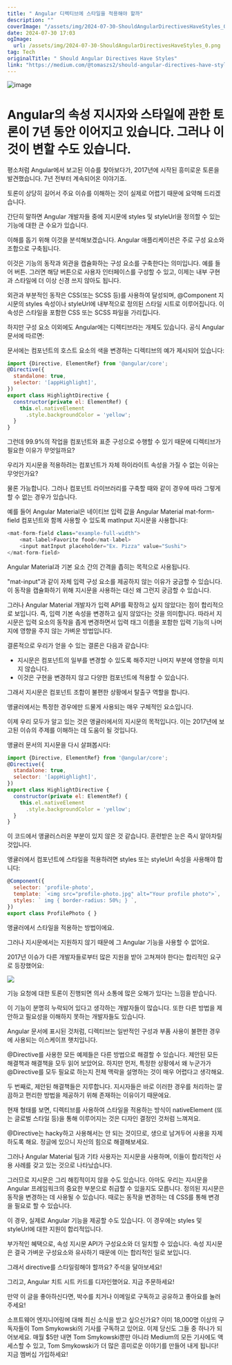 ```yaml
---
title: " Angular 디렉티브에 스타일을 적용해야 할까"
description: ""
coverImage: "/assets/img/2024-07-30-ShouldAngularDirectivesHaveStyles_0.png"
date: 2024-07-30 17:03
ogImage: 
  url: /assets/img/2024-07-30-ShouldAngularDirectivesHaveStyles_0.png
tag: Tech
originalTitle: " Should Angular Directives Have Styles"
link: "https://medium.com/@tomaszs2/should-angular-directives-have-styles-62cd7e566542"
---
```



![image](/assets/img/2024-07-30-ShouldAngularDirectivesHaveStyles_0.png)

# Angular의 속성 지시자와 스타일에 관한 토론이 7년 동안 이어지고 있습니다. 그러나 이것이 변할 수도 있습니다.

평소처럼 Angular에서 보고된 이슈를 찾아보다가, 2017년에 시작된 흥미로운 토론을 발견했습니다. 7년 전부터 계속되어온 이야기죠.

토론이 상당히 길어서 주요 이슈를 이해하는 것이 실제로 어렵기 때문에 요약해 드리겠습니다.

<div class="content-ad"></div>

간단히 말하면 Angular 개발자들 중에 지시문에 styles 및 styleUrl을 정의할 수 있는 기능에 대한 큰 수요가 있습니다.

이해를 돕기 위해 이것을 분석해보겠습니다. Angular 애플리케이션은 주로 구성 요소와 조합으로 구축됩니다.

이것은 기능의 동작과 외관을 캡슐화하는 구성 요소를 구축한다는 의미입니다. 예를 들어 버튼. 그러면 해당 버튼으로 사용자 인터페이스를 구성할 수 있고, 이제는 내부 구현과 스타일에 더 이상 신경 쓰지 않아도 됩니다.

외관과 부분적인 동작은 CSS(또는 SCSS 등)를 사용하여 달성되며, @Component 지시문의 styles 속성이나 styleUrl에 내부적으로 정의된 스타일 시트로 이루어집니다. 이 속성은 스타일을 포함한 CSS 또는 SCSS 파일을 가리킵니다.

<div class="content-ad"></div>

하지만 구성 요소 이외에도 Angular에는 디렉티브라는 개체도 있습니다. 공식 Angular 문서에 따르면:

문서에는 컴포넌트의 호스트 요소의 색을 변경하는 디렉티브의 예가 제시되어 있습니다:

```js
import {Directive, ElementRef} from '@angular/core';
@Directive({
  standalone: true,
  selector: '[appHighlight]',
})
export class HighlightDirective {
  constructor(private el: ElementRef) {
    this.el.nativeElement
      .style.backgroundColor = 'yellow';
  }
}
```

그런데 99.9%의 작업을 컴포넌트와 표준 구성으로 수행할 수 있기 때문에 디렉티브가 필요한 이유가 무엇일까요?

<div class="content-ad"></div>

우리가 지시문을 적용하려는 컴포넌트가 자체 하이라이트 속성을 가질 수 없는 이유는 무엇인가요?

물론 가능합니다. 그러나 컴포넌트 라이브러리를 구축할 때와 같이 경우에 따라 그렇게 할 수 없는 경우가 있습니다.

예를 들어 Angular Material은 네이티브 입력 값을 Angular Material mat-form-field 컴포넌트와 함께 사용할 수 있도록 matInput 지시문을 사용합니다:

```js
<mat-form-field class="example-full-width">
    <mat-label>Favorite food</mat-label>
    <input matInput placeholder="Ex. Pizza" value="Sushi">
</mat-form-field>
```

<div class="content-ad"></div>

Angular Material과 기본 요소 간의 간격을 좁히는 목적으로 사용됩니다.

"mat-input"과 같이 자체 입력 구성 요소를 제공하지 않는 이유가 궁금할 수 있습니다. 이 동작을 캡슐화하기 위해 지시문을 사용하는 대신 왜 그런지 궁금할 수 있습니다.

그러나 Angular Material 개발자가 입력 API를 확장하고 싶지 않았다는 점이 합리적으로 보입니다. 즉, 입력 기본 속성을 변경하고 싶지 않았다는 것을 의미합니다. 따라서 지시문은 입력 요소의 동작을 좁게 변경하면서 입력 태그 이름을 포함한 입력 기능의 나머지에 영향을 주지 않는 가벼운 방법입니다.

결론적으로 우리가 얻을 수 있는 결론은 다음과 같습니다:

<div class="content-ad"></div>

- 지시문은 컴포넌트의 일부를 변경할 수 있도록 해주지만 나머지 부분에 영향을 미치지 않습니다.
- 이것은 구현을 변경하지 않고 다양한 컴포넌트에 적용할 수 있습니다.

그래서 지시문은 컴포넌트 조합이 불편한 상황에서 탈출구 역할을 합니다.

앵귤러에서는 특정한 경우에만 드물게 사용되는 매우 구체적인 요소입니다.

이제 우리 모두가 알고 있는 것은 앵귤러에서의 지시문의 목적입니다. 이는 2017년에 보고된 이슈의 주제를 이해하는 데 도움이 될 것입니다.

<div class="content-ad"></div>

앵귤러 문서의 지시문을 다시 살펴봅시다:

```js
import {Directive, ElementRef} from '@angular/core';
@Directive({
  standalone: true,
  selector: '[appHighlight]',
})
export class HighlightDirective {
  constructor(private el: ElementRef) {
    this.el.nativeElement
      .style.backgroundColor = 'yellow';
  }
}
```

이 코드에서 앵귤러스러운 부분이 있지 않은 것 같습니다. 훈련받은 눈은 즉시 알아차릴 것입니다.

앵귤러에서 컴포넌트에 스타일을 적용하려면 styles 또는 styleUrl 속성을 사용해야 합니다:

<div class="content-ad"></div>


```js
@Component({
  selector: 'profile-photo',
  template: `<img src="profile-photo.jpg" alt="Your profile photo">`,
  styles: ` img { border-radius: 50%; } `,
})
export class ProfilePhoto { }
```

앵귤러에서 스타일을 적용하는 방법이에요.

그러나 지시문에서는 지원하지 않기 때문에 그 Angular 기능을 사용할 수 없어요.

2017년 이슈가 다른 개발자들로부터 많은 지원을 받아 고쳐져야 한다는 합리적인 요구로 등장했어요:


<div class="content-ad"></div>

<img src="/assets/img/2024-07-30-ShouldAngularDirectivesHaveStyles_1.png" />

기능 요청에 대한 토론이 진행되면 의사 소통에 많은 오해가 있다는 느낌을 받습니다.

이 기능이 분명히 누락되어 있다고 생각하는 개발자들이 많습니다. 또한 다른 방법을 제안하고 필요성을 이해하지 못하는 개발자들도 있습니다.

Angular 문서에 표시된 것처럼, 디렉티브는 일반적인 구성과 부품 사용이 불편한 경우에 사용되는 이스케이프 햇치입니다.

<div class="content-ad"></div>

@Directive를 사용한 모든 예제들은 다른 방법으로 해결할 수 있습니다. 제안된 모든 해결책과 해결책을 모두 읽어 보았어요. 하지만 먼저, 특정한 상황에서 왜 누군가가 @Directive를 모두 필요로 하는지 전체 맥락을 설명하는 것이 매우 어렵다고 생각해요.

두 번째로, 제안된 해결책들은 지루합니다. 지시자들은 바로 이러한 경우를 처리하는 깔끔하고 편리한 방법을 제공하기 위해 존재하는 이유이기 때문에요.

현재 형태를 보면, 디렉티브를 사용하여 스타일을 적용하는 방식이 nativeElement (또는 글로벌 스타일 등)을 통해 이루어지는 것은 디자인 결정인 것처럼 느껴져요.

@Directive는 hacky하고 사용해서는 안 되는 것이므로, 생으로 남겨두어 사용을 자제하도록 해요. 정글에 있으니 자신의 힘으로 해결해보세요.

<div class="content-ad"></div>

그러나 Angular Material 팀과 기타 사용자는 지시문을 사용하며, 이들이 합리적인 사용 사례를 갖고 있는 것으로 나타났습니다.

그러므로 지시문은 그리 해킹적이지 않을 수도 있습니다. 아마도 우리는 지시문을 Angular 프레임워크의 중요한 부분으로 취급할 수 있을지도 모릅니다. 정의된 지시문은 동작을 변경하는 데 사용될 수 있습니다. 때로는 동작을 변경하는 데 CSS를 통해 변경을 필요로 할 수 있습니다.

이 경우, 실제로 Angular 기능을 제공할 수도 있습니다. 이 경우에는 styles 및 styleUrl에 대한 지원이 합리적입니다.

부가적인 혜택으로, 속성 지시문 API가 구성요소와 더 일치할 수 있습니다. 속성 지시문은 결국 가벼운 구성요소와 유사하기 때문에 이는 합리적인 일로 보입니다.

<div class="content-ad"></div>

그래서 directive를 스타일링해야 할까요? 주석을 달아보세요!

그리고, Angular 치트 시트 카드를 디자인했어요. 지금 주문하세요!

만약 이 글을 좋아하신다면, 박수를 치거나 이메일로 구독하고 공유하고 좋아요를 눌러주세요! 

소프트웨어 엔지니어링에 대해 최신 소식을 받고 싶으신가요? 이미 18,000명 이상의 구독자들이 Tom Smykowski의 기사를 구독하고 있어요. 이제 당신도 그들 중 하나가 되어보세요. 매월 $5만 내면 Tom Smykowski뿐만 아니라 Medium의 모든 기사에도 액세스할 수 있고, Tom Smykowski가 더 많은 흥미로운 이야기를 만들어 내게 됩니다! 지금 멤버십 가입하세요!
